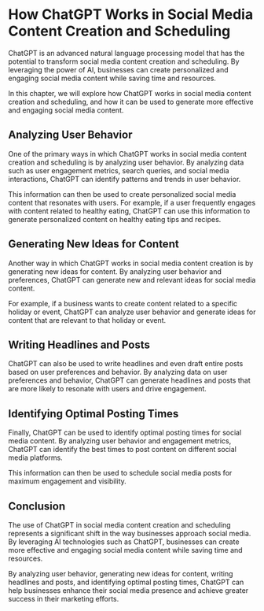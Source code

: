 How ChatGPT Works in Social Media Content Creation and Scheduling
===============================================================================================================================================

ChatGPT is an advanced natural language processing model that has the potential to transform social media content creation and scheduling. By leveraging the power of AI, businesses can create personalized and engaging social media content while saving time and resources.

In this chapter, we will explore how ChatGPT works in social media content creation and scheduling, and how it can be used to generate more effective and engaging social media content.

Analyzing User Behavior
-----------------------

One of the primary ways in which ChatGPT works in social media content creation and scheduling is by analyzing user behavior. By analyzing data such as user engagement metrics, search queries, and social media interactions, ChatGPT can identify patterns and trends in user behavior.

This information can then be used to create personalized social media content that resonates with users. For example, if a user frequently engages with content related to healthy eating, ChatGPT can use this information to generate personalized content on healthy eating tips and recipes.

Generating New Ideas for Content
--------------------------------

Another way in which ChatGPT works in social media content creation is by generating new ideas for content. By analyzing user behavior and preferences, ChatGPT can generate new and relevant ideas for social media content.

For example, if a business wants to create content related to a specific holiday or event, ChatGPT can analyze user behavior and generate ideas for content that are relevant to that holiday or event.

Writing Headlines and Posts
---------------------------

ChatGPT can also be used to write headlines and even draft entire posts based on user preferences and behavior. By analyzing data on user preferences and behavior, ChatGPT can generate headlines and posts that are more likely to resonate with users and drive engagement.

Identifying Optimal Posting Times
---------------------------------

Finally, ChatGPT can be used to identify optimal posting times for social media content. By analyzing user behavior and engagement metrics, ChatGPT can identify the best times to post content on different social media platforms.

This information can then be used to schedule social media posts for maximum engagement and visibility.

Conclusion
----------

The use of ChatGPT in social media content creation and scheduling represents a significant shift in the way businesses approach social media. By leveraging AI technologies such as ChatGPT, businesses can create more effective and engaging social media content while saving time and resources.

By analyzing user behavior, generating new ideas for content, writing headlines and posts, and identifying optimal posting times, ChatGPT can help businesses enhance their social media presence and achieve greater success in their marketing efforts.
